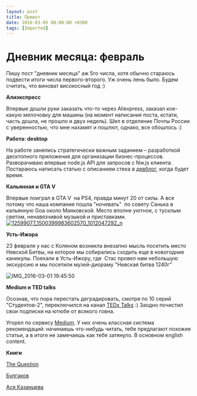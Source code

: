 ```yaml
---
layout: post
title: Привет
date: 2016-03-05 00:00:00 +0300
tags: [Imported]
---
```

# Дневник месяца: февраль

Пишу пост "дневник месяца" аж 5го числа, хотя обычно стараюсь подвести итоги числа первого-второго. Уж очень лень было. Будем считать, что виноват високосный год :)

**Алиэкспресс**

Впервые дошли руки заказать что-то через Aliexpress, заказал кое-какую мелочовку для машины (на момент написания поста, кстати, часть дошла, не прошло и двух недель). Шел в отделение Почты России с уверенностью, что мне нахамят и пошлют, однако, все обошлось :)

**Работа: desktop**

На работе занялись стратегически важным заданием – разработкой десктопного приложения для организации бизнес-процессов. Разворачиваю впервые node.js API для запросов с Nw.js клиента. Постараюсь написать статью с описанием стека в [девблог](http://dev.alexeyev.me), когда будет время.

**Кальянная и GTA V**

Впервые поиграл в GTA V  на PS4, правда минут 20 от силы. А все потому что наша компания пошла "ночевать"  по совету Санька в кальянную Goa около Маяковской. Место вполне уютное, с тусклым светом, ненавязчивой музыкой и приставками.
[![12599077_1500399983602570_1012047292_n](https://vlaim.s3.amazonaws.com/uploads/2016/03/12599077_1500399983602570_1012047292_n-1024x1024.jpg)](https://vlaim.s3.amazonaws.com/uploads/2016/03/12599077_1500399983602570_1012047292_n.jpg)

**Усть-Ижора**

23 февраля у нас с Коляном возникла внезапно мысль посетить место Невской Битвы, на которое мы собирались сходить еще в новогодние каникулы. Поехали в Усть-Ижору, где  Стас провел нам небольшую экскурсию и мы посетили музей-диораму "Невская битва 1240г"

![IMG_2016-03-01 19:45:50](https://vlaim.s3.amazonaws.com/uploads/2016/02/IMG_2016-03-01-194550-1024x759.jpg)

**Medium и TED talks**

Осознав, что пора перестать деградировать, смотря по 10 серий "Студентов-2", переключился на канал [TEDx Talks](http://www.youtube.com/channel/UCsT0YIqwnpJCM-mx7-gSA4Q) :) Заодно почистил свои подписки на ютюбе от всякого говна.

Угорел по сервису [Medium](http://medium.com). У них очень классная система рекомендаций: начинаешь что-нибудь читать, тебе предлагают похожие статьи, а в итоге не замечаешь как тебя затянуло. В основном english content.

**Книги**

[The Question](https://blog.alexeyev.me/2016/02/the-question/ "Книга #04: TheQuestion – Самые странные вопросы обо всем. Том 1")

[Булгаков](https://blog.alexeyev.me/2016/02/notes-of-young-doctor/ "Книга #05: М.А.Булгаков – Записки юного врача")

[Ася Казанцева](https://blog.alexeyev.me/2016/02/asya-kazantseva/ "Книга #06: Ася Казанцева – Кто бы мог подумать! Как мозг заставляет нас делать глупости")